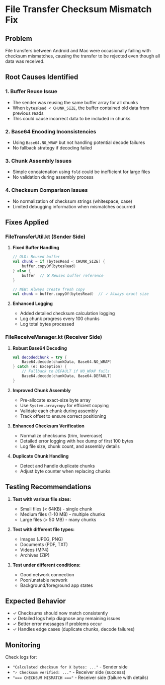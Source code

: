 # File Transfer Checksum Mismatch Fix

## Problem
File transfers between Android and Mac were occasionally failing with checksum mismatches, causing the transfer to be rejected even though all data was received.

## Root Causes Identified

### 1. **Buffer Reuse Issue**
- The sender was reusing the same buffer array for all chunks
- When `bytesRead < CHUNK_SIZE`, the buffer contained old data from previous reads
- This could cause incorrect data to be included in chunks

### 2. **Base64 Encoding Inconsistencies**
- Using `Base64.NO_WRAP` but not handling potential decode failures
- No fallback strategy if decoding failed

### 3. **Chunk Assembly Issues**
- Simple concatenation using `fold` could be inefficient for large files
- No validation during assembly process

### 4. **Checksum Comparison Issues**
- No normalization of checksum strings (whitespace, case)
- Limited debugging information when mismatches occurred

## Fixes Applied

### FileTransferUtil.kt (Sender Side)

1. **Fixed Buffer Handling**
   ```kotlin
   // OLD: Reused buffer
   val chunk = if (bytesRead < CHUNK_SIZE) {
       buffer.copyOf(bytesRead)
   } else {
       buffer  // ❌ Reuses buffer reference
   }
   
   // NEW: Always create fresh copy
   val chunk = buffer.copyOf(bytesRead)  // ✓ Always exact size
   ```

2. **Enhanced Logging**
   - Added detailed checksum calculation logging
   - Log chunk progress every 100 chunks
   - Log total bytes processed

### FileReceiveManager.kt (Receiver Side)

1. **Robust Base64 Decoding**
   ```kotlin
   val decodedChunk = try {
       Base64.decode(chunkData, Base64.NO_WRAP)
   } catch (e: Exception) {
       // Fallback to DEFAULT if NO_WRAP fails
       Base64.decode(chunkData, Base64.DEFAULT)
   }
   ```

2. **Improved Chunk Assembly**
   - Pre-allocate exact-size byte array
   - Use `System.arraycopy` for efficient copying
   - Validate each chunk during assembly
   - Track offset to ensure correct positioning

3. **Enhanced Checksum Verification**
   - Normalize checksums (trim, lowercase)
   - Detailed error logging with hex dump of first 100 bytes
   - Log file size, chunk count, and assembly details

4. **Duplicate Chunk Handling**
   - Detect and handle duplicate chunks
   - Adjust byte counter when replacing chunks

## Testing Recommendations

1. **Test with various file sizes:**
   - Small files (< 64KB) - single chunk
   - Medium files (1-10 MB) - multiple chunks
   - Large files (> 50 MB) - many chunks

2. **Test with different file types:**
   - Images (JPEG, PNG)
   - Documents (PDF, TXT)
   - Videos (MP4)
   - Archives (ZIP)

3. **Test under different conditions:**
   - Good network connection
   - Poor/unstable network
   - Background/foreground app states

## Expected Behavior

- ✓ Checksums should now match consistently
- ✓ Detailed logs help diagnose any remaining issues
- ✓ Better error messages if problems occur
- ✓ Handles edge cases (duplicate chunks, decode failures)

## Monitoring

Check logs for:
- `"Calculated checksum for X bytes: ..."` - Sender side
- `"✓ Checksum verified: ..."` - Receiver side (success)
- `"=== CHECKSUM MISMATCH ==="` - Receiver side (failure with details)
